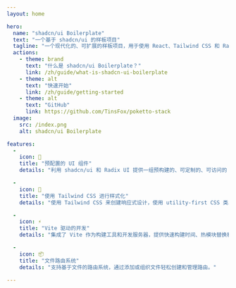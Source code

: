 ```yaml
---
layout: home

hero:
  name: "shadcn/ui Boilerplate"
  text: "一个基于 shadcn/ui 的样板项目"
  tagline: "一个现代化的、可扩展的样板项目，用于使用 React、Tailwind CSS 和 Radix UI 构建美丽的、响应式的网络应用程序。"
  actions:
    - theme: brand
      text: "什么是 shadcn/ui Boilerplate？"
      link: /zh/guide/what-is-shadcn-ui-boilerplate
    - theme: alt
      text: "快速开始"
      link: /zh/guide/getting-started
    - theme: alt
      text: "GitHub"
      link: https://github.com/TinsFox/poketto-stack
  image:
    src: /index.png
    alt: shadcn/ui Boilerplate

features:
  -
    icon: 🚀
    title: "预配置的 UI 组件"
    details: "利用 shadcn/ui 和 Radix UI 提供一组预构建的、可定制的、可访问的 UI 组件。"

  -
    icon: 🎨
    title: "使用 Tailwind CSS 进行样式化"
    details: "使用 Tailwind CSS 来创建响应式设计，使用 utility-first CSS 类。"

  -
    icon: ⚡
    title: "Vite 驱动的开发"
    details: "集成了 Vite 作为构建工具和开发服务器，提供快速构建时间、热模块替换和更高效的开发体验。"

  -
    icon: 📦
    title: "文件路由系统"
    details: "支持基于文件的路由系统，通过添加或组织文件轻松创建和管理路由。"

---
```

